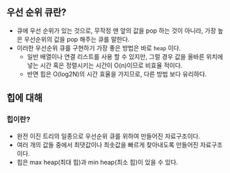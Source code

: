 ## 우선 순위 큐란?

- 큐에 우선 순위가 있는 것으로, 무작정 맨 앞의 값을 pop 하는 것이 아니라, 가장 높은 우선순위의 값을 pop 해주는 큐를 말한다.
- 이러한 우선순위 큐를 구현하기 가장 좋은 방법은 바로 `heap` 이다.
  - 일반 배열이나 연결 리스트를 사용 할 수 있지만, 그럴 경우 값을 올바른 위치에 넣는 시간 혹은 정렬시키는 시간이 O(n)이므로 비효율 적이다.
  - 반면 힙은 O(log2N)의 시간 효율을 가지므로, 다른 방법 보다 유리하다.

## 힙에 대해

### 힙이란?

- 완전 이진 트리의 일종으로 우선순위 큐를 위하여 만들어진 자료구조이다.
- 여러 개의 값들 중에서 최댓값이나 최솟값을 빠르게 찾아내도록 만들어진 자료구조이다.
- 힙은 max heap(최대 힙)과 min heap(최소 힙)이 있을 수 있다.

